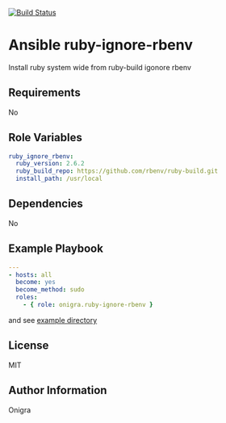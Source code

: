 [![Build Status](https://travis-ci.org/onigra/ansible-role-ruby-ignore-rbenv.svg?branch=master)](https://travis-ci.org/onigra/ansible-role-ruby-ignore-rbenv)

Ansible ruby-ignore-rbenv
=========

Install ruby system wide from ruby-build igonore rbenv

Requirements
------------

No

Role Variables
--------------

```yml
ruby_ignore_rbenv:
  ruby_version: 2.6.2
  ruby_build_repo: https://github.com/rbenv/ruby-build.git
  install_path: /usr/local
```

Dependencies
------------

No

Example Playbook
----------------

```yml
---
- hosts: all
  become: yes
  become_method: sudo
  roles:
    - { role: onigra.ruby-ignore-rbenv }
```

and see [example directory](https://github.com/onigra/ansible-role-ruby-ignore-rbenv/tree/master/examples)

License
-------

MIT

Author Information
------------------

Onigra

